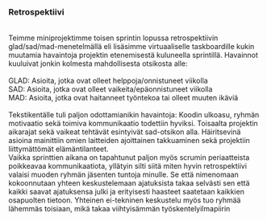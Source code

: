 ### Retrospektiivi
<br>
  Teimme miniprojektimme toisen sprintin lopussa retrospektiivin glad/sad/mad-menetelmällä eli lisäsimme virtuaaliselle taskboardille kukin muutamia havaintoja projektin etenemisestä kuluneella sprintillä. Havainnot kuuluivat jonkin kolmesta mahdollisesta otsikosta alle:<br><br>
GLAD: Asioita, jotka ovat olleet helppoja/onnistuneet viikolla<br>
SAD: Asioita, jotka ovat olleet vaikeita/epäonnistuneet viikolla<br>
MAD: Asioita, jotka ovat haitanneet työntekoa tai olleet muuten ikäviä<br><br>
  Tekstikentälle tuli paljon odottamianikin havaintoja: Koodin ulkoasu, ryhmän motivaatio sekä toimiva kommunikaatio todettiin hyviksi. Toisaalta projektin aikarajat sekä vaikeat tehtävät esintyivät sad-otsikon alla. Häiritsevinä asioina mainittiin omien laitteiden ajoittainen takkuaminen sekä projektiin liittymättömät elämäntilanteet.<br>
  Vaikka sprinttien aikana on tapahtunut paljon myös scrumin periaatteista poikkeavaa kommunikaatiota, yllätyin silti siitä miten hyvin retrospektiivi valaisi muoden ryhmän jäsenten tuntoja minulle. Se että nimenomaan kokoonnutaan yhteen keskustelemaan ajatuksista takaa selvästi sen että kaikki saavat ajatuksensa julki ja erityisesti haasteet saatetaan kaikkien osapuolten tietoon. Yhteinen ei-tekninen keskustelu myös tuo ryhmää lähemmäs toisiaan, mikä takaa viihtyisämmän työskentelyilmapiirin
